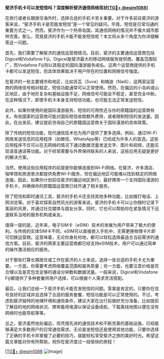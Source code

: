 **斐济手机卡可以发短信吗？深度解析斐济通信网络现状[[TG💪+ @esim1088](https://t.me/s/esim1088)]**

在旅行或者长期居住海外时，选择合适的手机卡至关重要。对于许多前往斐济的游客来说，“斐济手机卡是否能发短信”是一个常见的疑问。毕竟，短信是日常沟通的重要方式之一。然而，斐济作为一个热带岛国，其通信网络的情况并不像大城市那样完善。那么，究竟斐济的手机卡能不能发短信呢？本文将从多个角度为你详细解答这一问题。

首先，我们需要了解斐济的通信运营商情况。目前，斐济的主要通信运营商包括Digicel和Vodafone Fiji。Digicel是斐济最大的移动网络服务提供商，覆盖范围较广，而Vodafone Fiji则以其稳定的国际漫游服务闻名。这两个运营商提供的手机卡都可以发送短信，但具体效果取决于用户所在的位置和网络信号强度。

在斐济的一些主要城市和地区，比如苏瓦（Suva）和楠迪（Nadi），这两家运营商的网络信号相对稳定，短信功能通常可以正常使用。然而，在偏远的小岛屿或山区地区，由于地形复杂和基础设施不足，网络信号可能会不稳定，甚至完全中断。在这种情况下，即使手机卡本身支持短信功能，也可能无法正常发送短信。

此外，如果你使用的是国际漫游服务，短信的可用性还与你的原籍国的运营商有关。有些国家的运营商可能对国际短信收取额外费用，或者限制短信的发送量。因此，在出发前，建议提前咨询自己的原籍国运营商关于国际漫游的具体政策。

除了传统的短信功能，现代通信技术也为用户提供了更多选择。例如，通过Wi-Fi网络发送信息的应用程序（如微信、WhatsApp等）已经成为许多人的首选。这些应用程序不仅可以在无网络的情况下通过数据流量发送文字、图片和视频，还能实现语音通话等功能。对于经常需要与外界保持联系的人来说，这些应用无疑是更好的解决方案。

当然，使用这些应用程序的前提是你能够连接到Wi-Fi网络。在斐济，许多酒店、咖啡馆和旅游景点都提供免费Wi-Fi服务，但在偏远地区可能难以找到稳定的网络连接。因此，如果你计划前往斐济的偏远地区旅行，最好携带一个支持国际漫游的手机卡，并确保你的原籍国运营商已经开通了相关服务。

除了短信和即时通讯工具，斐济的手机卡还支持其他多种功能，比如拨打电话、上网浏览等。对于喜欢探索自然风光的游客来说，斐济的手机卡可以让你随时记录下美丽的风景，并通过社交媒体与朋友分享。同时，它也可以帮助你在紧急情况下迅速联系当地的服务机构或亲友。

值得一提的是，近年来，电子SIM卡（eSIM）技术的发展为用户带来了极大的便利。与传统的实体SIM卡不同，eSIM可以直接嵌入手机中，无需更换物理卡片即可切换运营商。这意味着，无论你身处何地，都可以轻松选择最适合当前需求的通信方案。目前，斐济的两家主要运营商都已经支持eSIM技术，用户可以通过简单的操作激活相应的服务。

对于那些打算长期居住或工作在斐济的人士来说，选择一张合适的手机卡尤为重要。一方面，你需要考虑网络覆盖范围和服务质量；另一方面，也要注意价格是否合理以及是否包含足够的通话分钟数和数据流量。一般来说，Digicel和Vodafone Fiji都提供了多种套餐供用户选择，可以根据个人需求灵活搭配。

最后，让我们总结一下斐济手机卡能否发短信的问题。答案是肯定的，只要你在信号良好的区域并且选择了合适的服务套餐，短信功能是可以正常使用的。不过，考虑到斐济独特的地理环境和通信条件，建议大家在出行前做好充分准备，比如提前了解目的地的网络状况、携带备用电源以保证设备续航、下载离线地图以便在没有网络时也能导航等等。

总之，斐济虽然地处偏远，但凭借先进的通信技术和不断完善的基础设施，已经能够满足大多数用户的日常通信需求。无论是发短信还是使用其他功能，只要你选择了正确的手机卡并掌握了必要的技巧，就能轻松享受斐济之旅的美好时光。希望这篇文章能对你有所帮助，祝你在斐济度过一段愉快的旅程！

[[TG💪+ @esim1088](https://t.me/s/esim1088) ![Image](https://i.postimg.cc/4NQfJmqS/Snipaste-2025-05-13-00-14-12.png)]